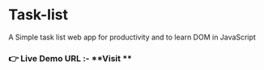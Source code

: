 # Task-list
A Simple task list web app for productivity and to learn DOM in JavaScript
### **👉 Live Demo URL :-** **Visit **</a>

